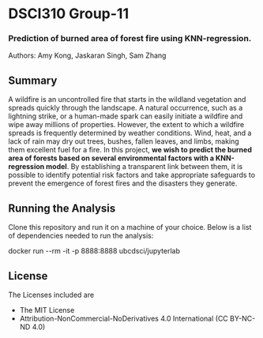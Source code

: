 # DSCI310 Group-11
### Prediction of burned area of forest fire using KNN-regression.

Authors: Amy Kong, Jaskaran Singh, Sam Zhang

## Summary

A wildfire is an uncontrolled fire that starts in the wildland vegetation and spreads quickly through the landscape. A natural occurrence, such as a lightning strike, or a human-made spark can easily initiate a wildfire and wipe away millions of properties. However, the extent to which a wildfire spreads is frequently determined by weather conditions. Wind, heat, and a lack of rain may dry out trees, bushes, fallen leaves, and limbs, making them excellent fuel for a fire. In this project, **we wish to predict the burned area of forests based on several environmental factors with a KNN-regression model**. By establishing a transparent link between them, it is possible to identify potential risk factors and take appropriate safeguards to prevent the emergence of forest fires and the disasters they generate.

## Running the Analysis
Clone this repository and run it on a machine of your choice. Below is a list of dependencies needed to run the analysis:

docker run --rm -it -p 8888:8888 ubcdsci/jupyterlab

## License 
The Licenses included are 
- The MIT License
- Attribution-NonCommercial-NoDerivatives 4.0 International (CC BY-NC-ND 4.0)






